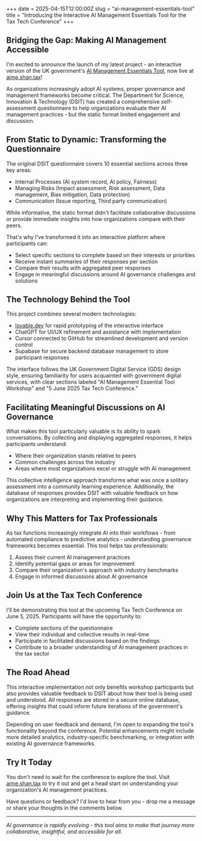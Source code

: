 +++
date = 2025-04-15T12:00:00Z
slug = "ai-management-essentials-tool"
title = "Introducing the Interactive AI Management Essentials Tool for the Tax Tech Conference"
+++

## Bridging the Gap: Making AI Management Accessible

I'm excited to announce the launch of my latest project - an interactive version of the UK government's [AI Management Essentials Tool](https://www.gov.uk/government/consultations/ai-management-essentials-tool/ai-management-essentials-tool-accessible), now live at [aime.shan.tax](https://aime.shan.tax)!

As organizations increasingly adopt AI systems, proper governance and management frameworks become critical. The Department for Science, Innovation & Technology (DSIT) has created a comprehensive self-assessment questionnaire to help organizations evaluate their AI management practices - but the static format limited engagement and discussion.

## From Static to Dynamic: Transforming the Questionnaire

The original DSIT questionnaire covers 10 essential sections across three key areas:
- Internal Processes (AI system record, AI policy, Fairness)
- Managing Risks (Impact assessment, Risk assessment, Data management, Bias mitigation, Data protection)
- Communication (Issue reporting, Third party communication)

While informative, the static format didn't facilitate collaborative discussions or provide immediate insights into how organizations compare with their peers.

That's why I've transformed it into an interactive platform where participants can:
- Select specific sections to complete based on their interests or priorities
- Receive instant summaries of their responses per section
- Compare their results with aggregated peer responses
- Engage in meaningful discussions around AI governance challenges and solutions

## The Technology Behind the Tool

This project combines several modern technologies:
- [lovable.dev](https://lovable.dev) for rapid prototyping of the interactive interface
- ChatGPT for UI/UX refinement and assistance with implementation
- Cursor connected to GitHub for streamlined development and version control
- Supabase for secure backend database management to store participant responses

The interface follows the UK Government Digital Service (GDS) design style, ensuring familiarity for users acquainted with government digital services, with clear sections labeled "AI Management Essential Tool Workshop" and "5 June 2025 Tax Tech Conference."

## Facilitating Meaningful Discussions on AI Governance

What makes this tool particularly valuable is its ability to spark conversations. By collecting and displaying aggregated responses, it helps participants understand:
- Where their organization stands relative to peers
- Common challenges across the industry
- Areas where most organizations excel or struggle with AI management

This collective intelligence approach transforms what was once a solitary assessment into a community learning experience. Additionally, the database of responses provides DSIT with valuable feedback on how organizations are interpreting and implementing their guidance.

## Why This Matters for Tax Professionals

As tax functions increasingly integrate AI into their workflows - from automated compliance to predictive analytics - understanding governance frameworks becomes essential. This tool helps tax professionals:

1. Assess their current AI management practices
2. Identify potential gaps or areas for improvement
3. Compare their organization's approach with industry benchmarks
4. Engage in informed discussions about AI governance

## Join Us at the Tax Tech Conference

I'll be demonstrating this tool at the upcoming Tax Tech Conference on June 5, 2025. Participants will have the opportunity to:
- Complete sections of the questionnaire
- View their individual and collective results in real-time
- Participate in facilitated discussions based on the findings
- Contribute to a broader understanding of AI management practices in the tax sector

## The Road Ahead

This interactive implementation not only benefits workshop participants but also provides valuable feedback to DSIT about how their tool is being used and understood. All responses are stored in a secure online database, offering insights that could inform future iterations of the government's guidance.

Depending on user feedback and demand, I'm open to expanding the tool's functionality beyond the conference. Potential enhancements might include more detailed analytics, industry-specific benchmarking, or integration with existing AI governance frameworks.

## Try It Today

You don't need to wait for the conference to explore the tool. Visit [aime.shan.tax](https://aime.shan.tax) to try it out and get a head start on understanding your organization's AI management practices.

Have questions or feedback? I'd love to hear from you - drop me a message or share your thoughts in the comments below.

---

*AI governance is rapidly evolving - this tool aims to make that journey more collaborative, insightful, and accessible for all.* 